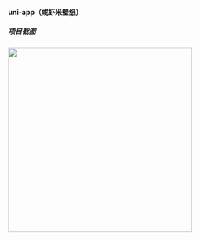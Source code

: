 #### uni-app（咸虾米壁纸）
##### 项目截图
<img width="375" src="https://github.com/angelgigi/uniApp-xxm-wallpaper/blob/main/GIF/%E5%92%B8%E8%99%BE%E7%B1%B3%E5%A3%81%E7%BA%B8.gif">



